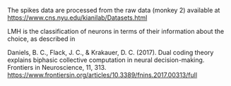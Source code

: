 The spikes data are processed from the raw data (monkey 2) available at https://www.cns.nyu.edu/kianilab/Datasets.html

LMH is the classification of neurons in terms of their information about the choice, as described in 

Daniels, B. C., Flack, J. C., & Krakauer, D. C. (2017). Dual coding theory explains biphasic collective computation in neural decision-making. Frontiers in Neuroscience, 11, 313.
https://www.frontiersin.org/articles/10.3389/fnins.2017.00313/full
